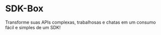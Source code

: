 SDK-Box
=======

Transforme suas APIs complexas, trabalhosas e chatas em um consumo fácil e simples de um SDK!
